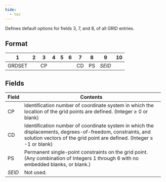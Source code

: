 ```yaml
---
hide:
  - toc
---
```

Defines default options for fields 3, 7, and 8, of all GRID entries.

## Format
| 1        | 2        | 3        | 4        | 5        | 6        | 7        | 8        | 9        | 10       | 
| -------- | -------- | -------- | -------- | -------- | -------- | -------- | -------- | -------- | -------- | 
| GRDSET   |          | CP       |          |          |          | CD       | PS       | _SEID_   |          |

## Fields
| Field      | Contents |
| ---------- | -------- |
| CP | Identification number of coordinate system in which the location of the grid points are defined. (Integer ≥ 0 or blank) |
| CD | Identification number of coordinate system in which the displacements, degrees-of-freedom, constraints, and solution vectors of the grid point are defined. (Integer ≥ -1 or blank) |
| PS | Permanent single-point constraints on the grid point. (Any combination of Integers 1 through 6 with no embedded blanks, or blank.) |
|  _SEID_ | Not used. |


